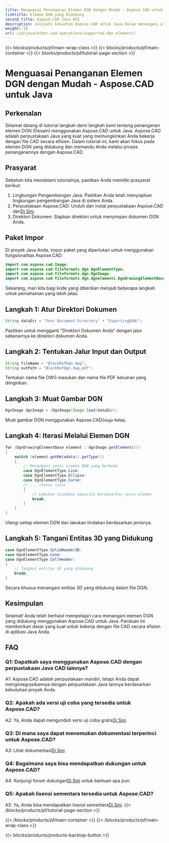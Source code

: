 ```yaml
---
title: Menguasai Penanganan Elemen DGN dengan Mudah - Aspose.CAD untuk Java
linktitle: Elemen DGN yang Didukung
second_title: Aspose.CAD Java API
description: Jelajahi kekuatan Aspose.CAD untuk Java dalam menangani elemen DGN dengan mudah. Panduan langkah demi langkah kami memastikan integrasi yang lancar untuk pemrosesan file CAD.
weight: 10
url: /id/java/other-cad-operations/supported-dgn-elements/
---
```


{{< blocks/products/pf/main-wrap-class >}}
{{< blocks/products/pf/main-container >}}
{{< blocks/products/pf/tutorial-page-section >}}

# Menguasai Penanganan Elemen DGN dengan Mudah - Aspose.CAD untuk Java

## Perkenalan

Selamat datang di tutorial langkah demi langkah kami tentang penanganan elemen DGN (Desain) menggunakan Aspose.CAD untuk Java. Aspose.CAD adalah perpustakaan Java yang kuat yang memungkinkan Anda bekerja dengan file CAD secara efisien. Dalam tutorial ini, kami akan fokus pada elemen DGN yang didukung dan memandu Anda melalui proses penanganannya dengan Aspose.CAD.

## Prasyarat

Sebelum kita mendalami tutorialnya, pastikan Anda memiliki prasyarat berikut:

1. Lingkungan Pengembangan Java: Pastikan Anda telah menyiapkan lingkungan pengembangan Java di sistem Anda.
2.  Perpustakaan Aspose.CAD: Unduh dan instal perpustakaan Aspose.CAD dari[Di Sini](https://releases.aspose.com/cad/java/).
3. Direktori Dokumen: Siapkan direktori untuk menyimpan dokumen DGN Anda.

## Paket Impor

Di proyek Java Anda, impor paket yang diperlukan untuk menggunakan fungsionalitas Aspose.CAD:

```java
import com.aspose.cad.Image;
import com.aspose.cad.fileformats.dgn.DgnElementType;
import com.aspose.cad.fileformats.dgn.DgnImage;
import com.aspose.cad.fileformats.dgn.dgnelements.DgnDrawingElementBase;
```

Sekarang, mari kita bagi kode yang diberikan menjadi beberapa langkah untuk pemahaman yang lebih jelas:

## Langkah 1: Atur Direktori Dokumen

```java
String dataDir = "Your Document Directory" + "ExportingDGN/";
```

Pastikan untuk mengganti "Direktori Dokumen Anda" dengan jalur sebenarnya ke direktori dokumen Anda.

## Langkah 2: Tentukan Jalur Input dan Output

```java
String fileName = "BlockRefDgn.dwg";
String outPath = "BlockRefDgn.dwg.pdf";
```

Tentukan nama file DWG masukan dan nama file PDF keluaran yang diinginkan.

## Langkah 3: Muat Gambar DGN

```java
DgnImage dgnImage = (DgnImage)Image.load(dataDir);
```

 Muat gambar DGN menggunakan Aspose.CAD`Image` kelas.

## Langkah 4: Iterasi Melalui Elemen DGN

```java
for (DgnDrawingElementBase element : dgnImage.getElements())
{
    switch (element.getMetadata().getType())
    {
        // Menangani jenis elemen DGN yang berbeda
        case DgnElementType.Line:
        case DgnElementType.Ellipse:
        case DgnElementType.Curve:
        // ... (kasus lain)
        {
            // Lakukan tindakan spesifik berdasarkan jenis elemen
            break;
        }
    }
}
```

Ulangi setiap elemen DGN dan lakukan tindakan berdasarkan jenisnya.

## Langkah 5: Tangani Entitas 3D yang Didukung

```java
case DgnElementType.SolidHeader3D:
case DgnElementType.Cone:
case DgnElementType.CellHeader:
{
    // Tangani entitas 3D yang didukung
    break;
}
```

Secara khusus menangani entitas 3D yang didukung dalam file DGN.

## Kesimpulan

Selamat! Anda telah berhasil mempelajari cara menangani elemen DGN yang didukung menggunakan Aspose.CAD untuk Java. Panduan ini memberikan dasar yang kuat untuk bekerja dengan file CAD secara efisien di aplikasi Java Anda.

## FAQ

### Q1: Dapatkah saya menggunakan Aspose.CAD dengan perpustakaan Java CAD lainnya?

A1: Aspose.CAD adalah perpustakaan mandiri, tetapi Anda dapat mengintegrasikannya dengan perpustakaan Java lainnya berdasarkan kebutuhan proyek Anda.

### Q2: Apakah ada versi uji coba yang tersedia untuk Aspose.CAD?

 A2: Ya, Anda dapat mengunduh versi uji coba gratis[Di Sini](https://releases.aspose.com/).

### Q3: Di mana saya dapat menemukan dokumentasi terperinci untuk Aspose.CAD?

 A3: Lihat dokumentasi[Di Sini](https://reference.aspose.com/cad/java/).

### Q4: Bagaimana saya bisa mendapatkan dukungan untuk Aspose.CAD?

 A4: Kunjungi forum dukungan[Di Sini](https://forum.aspose.com/c/cad/19) untuk bantuan apa pun.

### Q5: Apakah lisensi sementara tersedia untuk Aspose.CAD?

 A5: Ya, Anda bisa mendapatkan lisensi sementara[Di Sini](https://purchase.aspose.com/temporary-license/).
{{< /blocks/products/pf/tutorial-page-section >}}

{{< /blocks/products/pf/main-container >}}
{{< /blocks/products/pf/main-wrap-class >}}

{{< blocks/products/products-backtop-button >}}
